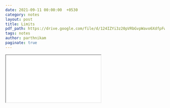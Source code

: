 ```yaml
---
date: 2021-09-11 00:00:00  +0530
category: notes
layout: post
title: Limits
pdf_path: https://drive.google.com/file/d/124IZYi3z20pVRbGvpWavo6XdfpFwJMFB/preview?usp=sharing
tags: notes
author: parthnikam
paginate: true
---
```


<iframe class="embed-pdf" src="{{ page.pdf_path }}#toolbar=0" seamless="seamless" scrolling="no" style="overflow:hidden"></iframe>
